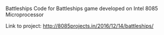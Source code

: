 Battleships
Code for Battleships game developed on Intel 8085 Microprocessor

Link to project: http://8085projects.in/2016/12/14/battleships/
